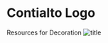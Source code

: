 # Contialto Logo
Resources for Decoration
![title](https://github.com/ptorrezao/GraficalStuff/blob/master/Contialto/Images/Logo.png?raw=true)
